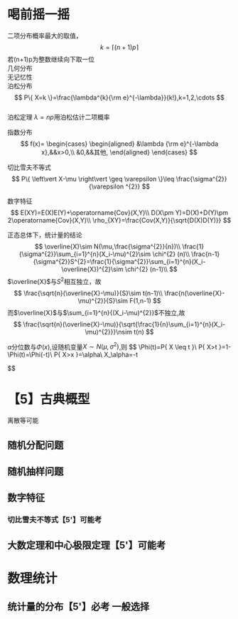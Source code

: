# 喝前摇一摇
二项分布概率最大的取值，
$$
k=\left\lceil (n+1)p \right\rceil 
$$
若(n+1)p为整数继续向下取一位   
几何分布  
无记忆性  
泊松分布
$$
P\{ X=k \}=\frac{\lambda^{k}{\rm e}^{-\lambda}}{k!},k=1,2,\cdots
$$  
泊松定理 $\lambda=np$用泊松估计二项概率

指数分布
$$
f(x)=
\begin{cases}
\begin{aligned}
&\lambda {\rm e}^{-\lambda x},&&x>0,\\
&0,&&其他,
\end{aligned}
\end{cases}
$$


切比雪夫不等式
$$
P\{ \left\vert X-\mu \right\vert \geq \varepsilon  \}\leq \frac{\sigma^{2}}{\varepsilon ^{2}} 
$$

数字特征
$$
E(XY)=E(X)E(Y)+\operatorname{Cov}(X,Y)\\
D(X\pm Y)=D(X)+D(Y)\pm 2\operatorname{Cov}(X,Y)\\
\rho_{XY}=\frac{Cov(X,Y)}{\sqrt{D(X)D(Y)}}
$$


正态总体下，统计量的结论
$$
\overline{X}\sim N(\mu,\frac{\sigma^{2}}{n})\\
\frac{1}{\sigma^{2}}\sum_{i=1}^{n}(X_i-\mu)^{2}\sim \chi^{2} (n)\\
\frac{n-1}{\sigma^{2}}S^{2}=\frac{1}{\sigma^{2}}\sum_{i=1}^{n}(X_i-\overline{X})^{2}\sim \chi^{2} (n-1)\\
$$
$\overline{X}$与$S^{2}$相互独立，故
$$
\frac{\sqrt{n}(\overline{X}-\mu)}{S}\sim t(n-1)\\
\frac{n(\overline{X}-\mu)^{2}}{S}\sim F(1,n-1)
$$
而$\overline{X}$与$\sum_{i=1}^{n}{(X_i-\mu)^{2}}$不独立,故
$$
\frac{\sqrt{n}(\overline{X}-\mu)}{\sqrt{\frac{1}{n}\sum_{i=1}^{n}(X_i-\mu)^{2}}}\nsim t(n)
$$


$\alpha$分位数与$\Phi(x)$,设随机变量$X\sim N(\mu,\sigma^{2})$,则
$$
\Phi(t)=P\{ X \leq t \}\\
P\{ X>t \}=1-\Phi(t)=\Phi(-t)\\
P\{ X>x \}=\alpha\\
X_\alpha=-t

$$




# 【5】古典概型
离散等可能  
## 随机分配问题
## 随机抽样问题


## 数字特征
### 切比雪夫不等式【5'】可能考


## 大数定理和中心极限定理【5'】可能考

# 数理统计
## 统计量的分布【5'】必考 一般选择
